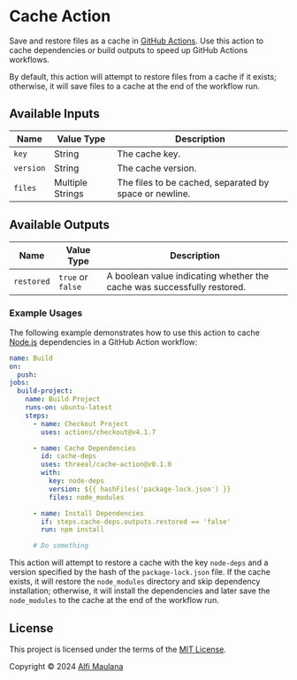 # Cache Action

Save and restore files as a cache in [GitHub Actions](https://github.com/features/actions). Use this action to cache dependencies or build outputs to speed up GitHub Actions workflows.

By default, this action will attempt to restore files from a cache if it exists; otherwise, it will save files to a cache at the end of the workflow run.

## Available Inputs

| Name      | Value Type       | Description                                            |
| --------- | ---------------- | ------------------------------------------------------ |
| `key`     | String           | The cache key.                                         |
| `version` | String           | The cache version.                                     |
| `files`   | Multiple Strings | The files to be cached, separated by space or newline. |

## Available Outputs

| Name       | Value Type        | Description                                                             |
| ---------- | ----------------- | ----------------------------------------------------------------------- |
| `restored` | `true` or `false` | A boolean value indicating whether the cache was successfully restored. |

### Example Usages

The following example demonstrates how to use this action to cache [Node.js](https://nodejs.org/) dependencies in a GitHub Action workflow:

```yaml
name: Build
on:
  push:
jobs:
  build-project:
    name: Build Project
    runs-on: ubuntu-latest
    steps:
      - name: Checkout Project
        uses: actions/checkout@v4.1.7

      - name: Cache Dependencies
        id: cache-deps
        uses: threeal/cache-action@v0.1.0
        with:
          key: node-deps
          version: ${{ hashFiles('package-lock.json') }}
          files: node_modules

      - name: Install Dependencies
        if: steps.cache-deps.outputs.restored == 'false'
        run: npm install

      # Do something
```

This action will attempt to restore a cache with the key `node-deps` and a version specified by the hash of the `package-lock.json` file. If the cache exists, it will restore the `node_modules` directory and skip dependency installation; otherwise, it will install the dependencies and later save the `node_modules` to the cache at the end of the workflow run.

## License

This project is licensed under the terms of the [MIT License](./LICENSE).

Copyright © 2024 [Alfi Maulana](https://github.com/threeal)
